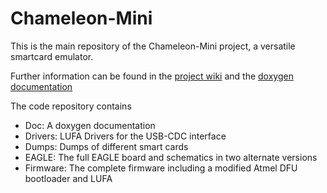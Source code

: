 Chameleon-Mini
=============

This is the main repository of the Chameleon-Mini project, a versatile smartcard emulator.

Further information can be found in the [project wiki](https://github.com/skuep/ChameleonMini/wiki) 
and the [doxygen documentation](http://htmlpreview.github.io/?https://github.com/skuep/ChameleonMini/blob/master/Doc/Doxygen/html/index.html)

The code repository contains
* Doc: A doxygen documentation 
* Drivers: LUFA Drivers for the USB-CDC interface
* Dumps: Dumps of different smart cards
* EAGLE: The full EAGLE board and schematics in two alternate versions
* Firmware: The complete firmware including a modified Atmel DFU bootloader and LUFA
